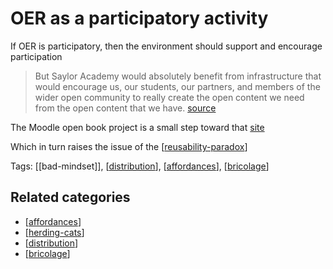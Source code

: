 # OER as a participatory activity

If OER is participatory, then the environment should support and encourage participation

> But Saylor Academy would absolutely benefit from infrastructure that would encourage us, our students, our partners, and members of the wider open community to really create the open content we need from the open content that we have. [source](http://www.saylor.org/2016/04/blog-oer-as-a-participatory-activity/)

The Moodle open book project is a small step toward that [site](https://davidtjones.wordpress.com/research/the-moodle-open-book-module-project/)

Which in turn raises the issue of the [[reusability-paradox]]

Tags: [[bad-mindset]], [[distribution]], [[affordances]], [[bricolage]] 

## Related categories

- [[affordances]]
- [[herding-cats]]
- [[distribution]]
- [[bricolage]]


[//begin]: # "Autogenerated link references for markdown compatibility"
[reusability-paradox]: ../Bricolage/reusability-paradox "Reusability Paradox"
[bad]: ../CASA/bad "BAD - Bricolage Affordances Distribution"
[distribution]: ../Distribution/distribution "Distribution"
[affordances]: ../Affordances/affordances "Affordances"
[bricolage]: ../Bricolage/bricolage "Bricolage"
[herding-cats]: ../Bricolage/herding-cats "Herding Cats"
[//end]: # "Autogenerated link references"